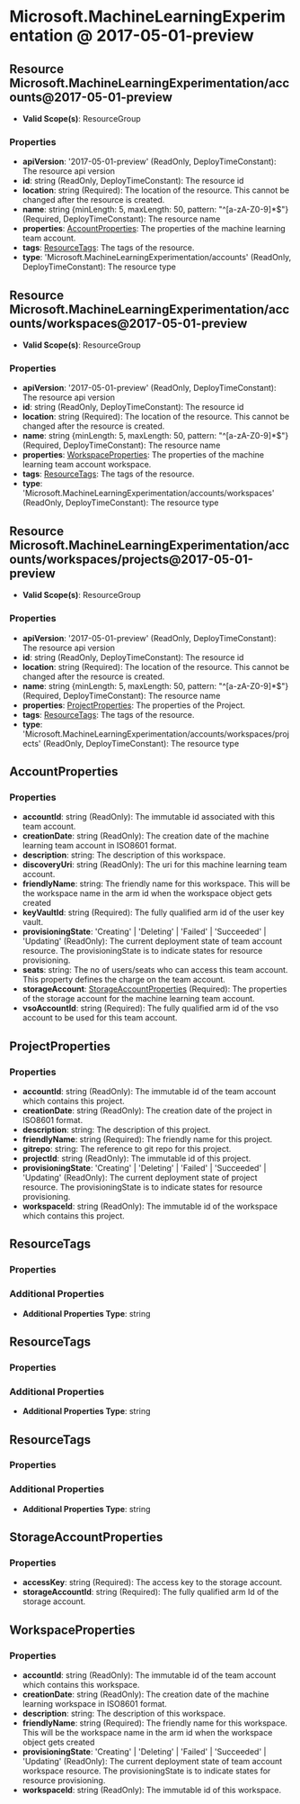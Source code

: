 # Microsoft.MachineLearningExperimentation @ 2017-05-01-preview

## Resource Microsoft.MachineLearningExperimentation/accounts@2017-05-01-preview
* **Valid Scope(s)**: ResourceGroup
### Properties
* **apiVersion**: '2017-05-01-preview' (ReadOnly, DeployTimeConstant): The resource api version
* **id**: string (ReadOnly, DeployTimeConstant): The resource id
* **location**: string (Required): The location of the resource. This cannot be changed after the resource is created.
* **name**: string {minLength: 5, maxLength: 50, pattern: "^[a-zA-Z0-9]*$"} (Required, DeployTimeConstant): The resource name
* **properties**: [AccountProperties](#accountproperties): The properties of the machine learning team account.
* **tags**: [ResourceTags](#resourcetags): The tags of the resource.
* **type**: 'Microsoft.MachineLearningExperimentation/accounts' (ReadOnly, DeployTimeConstant): The resource type

## Resource Microsoft.MachineLearningExperimentation/accounts/workspaces@2017-05-01-preview
* **Valid Scope(s)**: ResourceGroup
### Properties
* **apiVersion**: '2017-05-01-preview' (ReadOnly, DeployTimeConstant): The resource api version
* **id**: string (ReadOnly, DeployTimeConstant): The resource id
* **location**: string (Required): The location of the resource. This cannot be changed after the resource is created.
* **name**: string {minLength: 5, maxLength: 50, pattern: "^[a-zA-Z0-9]*$"} (Required, DeployTimeConstant): The resource name
* **properties**: [WorkspaceProperties](#workspaceproperties): The properties of the machine learning team account workspace.
* **tags**: [ResourceTags](#resourcetags): The tags of the resource.
* **type**: 'Microsoft.MachineLearningExperimentation/accounts/workspaces' (ReadOnly, DeployTimeConstant): The resource type

## Resource Microsoft.MachineLearningExperimentation/accounts/workspaces/projects@2017-05-01-preview
* **Valid Scope(s)**: ResourceGroup
### Properties
* **apiVersion**: '2017-05-01-preview' (ReadOnly, DeployTimeConstant): The resource api version
* **id**: string (ReadOnly, DeployTimeConstant): The resource id
* **location**: string (Required): The location of the resource. This cannot be changed after the resource is created.
* **name**: string {minLength: 5, maxLength: 50, pattern: "^[a-zA-Z0-9]*$"} (Required, DeployTimeConstant): The resource name
* **properties**: [ProjectProperties](#projectproperties): The properties of the Project.
* **tags**: [ResourceTags](#resourcetags): The tags of the resource.
* **type**: 'Microsoft.MachineLearningExperimentation/accounts/workspaces/projects' (ReadOnly, DeployTimeConstant): The resource type

## AccountProperties
### Properties
* **accountId**: string (ReadOnly): The immutable id associated with this team account.
* **creationDate**: string (ReadOnly): The creation date of the machine learning team account in ISO8601 format.
* **description**: string: The description of this workspace.
* **discoveryUri**: string (ReadOnly): The uri for this machine learning team account.
* **friendlyName**: string: The friendly name for this workspace. This will be the workspace name in the arm id when the workspace object gets created
* **keyVaultId**: string (Required): The fully qualified arm id of the user key vault.
* **provisioningState**: 'Creating' | 'Deleting' | 'Failed' | 'Succeeded' | 'Updating' (ReadOnly): The current deployment state of team account resource. The provisioningState is to indicate states for resource provisioning.
* **seats**: string: The no of users/seats who can access this team account. This property defines the charge on the team account.
* **storageAccount**: [StorageAccountProperties](#storageaccountproperties) (Required): The properties of the storage account for the machine learning team account.
* **vsoAccountId**: string (Required): The fully qualified arm id of the vso account to be used for this team account.

## ProjectProperties
### Properties
* **accountId**: string (ReadOnly): The immutable id of the team account which contains this project.
* **creationDate**: string (ReadOnly): The creation date of the project in ISO8601 format.
* **description**: string: The description of this project.
* **friendlyName**: string (Required): The friendly name for this project.
* **gitrepo**: string: The reference to git repo for this project.
* **projectId**: string (ReadOnly): The immutable id of this project.
* **provisioningState**: 'Creating' | 'Deleting' | 'Failed' | 'Succeeded' | 'Updating' (ReadOnly): The current deployment state of project resource. The provisioningState is to indicate states for resource provisioning.
* **workspaceId**: string (ReadOnly): The immutable id of the workspace which contains this project.

## ResourceTags
### Properties
### Additional Properties
* **Additional Properties Type**: string

## ResourceTags
### Properties
### Additional Properties
* **Additional Properties Type**: string

## ResourceTags
### Properties
### Additional Properties
* **Additional Properties Type**: string

## StorageAccountProperties
### Properties
* **accessKey**: string (Required): The access key to the storage account.
* **storageAccountId**: string (Required): The fully qualified arm Id of the storage account.

## WorkspaceProperties
### Properties
* **accountId**: string (ReadOnly): The immutable id of the team account which contains this workspace.
* **creationDate**: string (ReadOnly): The creation date of the machine learning workspace in ISO8601 format.
* **description**: string: The description of this workspace.
* **friendlyName**: string (Required): The friendly name for this workspace. This will be the workspace name in the arm id when the workspace object gets created
* **provisioningState**: 'Creating' | 'Deleting' | 'Failed' | 'Succeeded' | 'Updating' (ReadOnly): The current deployment state of team account workspace resource. The provisioningState is to indicate states for resource provisioning.
* **workspaceId**: string (ReadOnly): The immutable id of this workspace.

